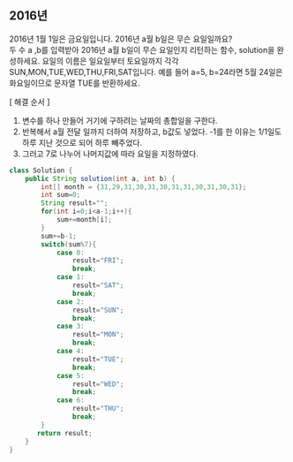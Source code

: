 ## 2016년
2016년 1월 1일은 금요일입니다. 2016년 a월 b일은 무슨 요일일까요? </br>두 수 a ,b를 입력받아 2016년 a월 b일이 무슨 요일인지 리턴하는 함수, solution을 완성하세요. 
요일의 이름은 일요일부터 토요일까지 각각 SUN,MON,TUE,WED,THU,FRI,SAT입니다. 예를 들어 a=5, b=24라면 5월 24일은 화요일이므로 문자열 TUE를 반환하세요.

[ 해결 순서 ] </br>
1. 변수를 하나 만들어 거기에 구하려는 날짜의 총합일을 구한다.
2. 반복해서 a월 전달 일까지 더하여 저장하고, b값도 넣었다. -1를 한 이유는 1/1일도 하루 지난 것으로 되어 하루 빼주었다.
3. 그러고 7로 나누어 나머지값에 따라 요일을 지정하였다.

```java
class Solution {
    public String solution(int a, int b) {
        int[] month = {31,29,31,30,31,30,31,31,30,31,30,31};
        int sum=0;
        String result="";
        for(int i=0;i<a-1;i++){
            sum+=month[i];
        }
        sum+=b-1;
        switch(sum%7){
            case 0:
                result="FRI";
                break;
            case 1:
                result="SAT";
                break;
            case 2:
                result="SUN";
                break;
            case 3:
                result="MON";
                break;
            case 4:
                result="TUE";
                break;
            case 5:
                result="WED";
                break;
            case 6:
                result="THU";
                break;
        }
       return result; 
    }
}
```
